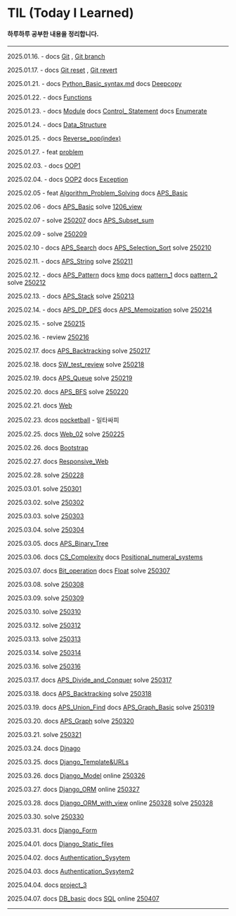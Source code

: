 # TIL (Today I Learned)

#### 하루하루 공부한 내용을 정리합니다.
---
2025.01.16. - docs [Git](/TIL/Git/Git.md) , [Git branch](/TIL/Git/GitBranch.md)

2025.01.17. - docs [Git reset](/TIL/Git/GitReset.md) , [Git revert](/TIL/Git/GitRevert.md)

2025.01.21. - docs [Python_Basic_syntax.md](/TIL/Python/Python_Basic_syntax.md) docs [Deepcopy](/TIL/Python/Deepcopy.md)

2025.01.22. - docs [Functions](/TIL/Python/Functions.md)

2025.01.23. - docs [Module](/TIL/Python/Module.md) docs [Control_ Statement](/TIL/Python/Control_Statement.md)
docs [Enumerate](/TIL/Python/Enumerate.md)

2025.01.24. - docs [Data_Structure](/TIL/Python/Data_Structure.md)

2025.01.25. - docs [Reverse_pop(index)](/TIL/Python/Reverse_pop(index).md)

2025.01.27. - feat [problem](/TIL/Python/problem/)

2025.02.03. - docs [OOP1](/TIL/Python/OOP1.md)

2025.02.04. - docs [OOP2](/TIL/Python/OOP2.md) docs [Exception](/TIL/Python/Exception.md)

2025.02.05 - feat [Algorithm_Problem_Solving](Algorithm_Problem_Solving/) docs [APS_Basic](TIL/APS_Basic.md)

2025.02.06 - docs [APS_Basic](TIL/APS_Basic.md) solve [1206_view](Algorithm_Problem_Solving/250205/1206_view.py)

2025.02.07 - solve [250207](Algorithm_Problem_Solving/250207/) docs [APS_Subset_sum](TIL/APS_Subset_sum.md)

2025.02.09 - solve [250209](Algorithm_Problem_Solving/250209/)

2025.02.10 - docs [APS_Search](TIL/APS_Search.md) docs [APS_Selection_Sort](TIL/APS_Selection_Sort.md)
solve [250210](Algorithm_Problem_Solving/250210/)

2025.02.11. - docs [APS_String](TIL/APS_String.md) solve [250211](Algorithm_Problem_Solving/250211/)

2025.02.12. - docs [APS_Pattern](TIL/APS_Pattern.md) docs [kmp](Algorithm_Problem_Solving/250212/kmp.py) docs [pattern_1](Algorithm_Problem_Solving/250212/pattern_1.py) docs [pattern_2](Algorithm_Problem_Solving/250212/pattern_2.py) solve [250212](Algorithm_Problem_Solving/250212)

2025.02.13. - docs [APS_Stack](TIL/APS_Stack.md) solve [250213](Algorithm_Problem_Solving/250213)

2025.02.14. - docs [APS_DP_DFS](TIL/APS_DP_DFS.md) docs [APS_Memoization](TIL/APS_Memoization.md) solve [250214](Algorithm_Problem_Solving/250214)

2025.02.15. - solve [250215](Algorithm_Problem_Solving/250215)

2025.02.16. - review [250216](Algorithm_Problem_Solving/250216)

2025.02.17. docs [APS_Backtracking](TIL/APS_Backtracking.md) solve [250217](Algorithm_Problem_Solving/250217)

2025.02.18. docs [SW_test_review](Algorithm_Problem_Solving/250218/SW_test_review.md) solve [250218](Algorithm_Problem_Solving/250218)

2025.02.19. docs [APS_Queue](TIL/APS_Queue.md) solve [250219](Algorithm_Problem_Solving/250219)

2025.02.20. docs [APS_BFS](TIL/APS_BFS.md) solve [250220](Algorithm_Problem_Solving/250220)

2025.02.21. docs [Web](TIL/Web.md)

2025.02.23. dcos [pocketball](Algorithm_Problem_Solving/250223/pocketball.py) - 일타싸피

2025.02.25. docs [Web_02](TIL/Web_02.md) solve [250225](Algorithm_Problem_Solving/250225)

2025.02.26. docs [Bootstrap](TIL/Bootstrap.md)

2025.02.27. docs [Responsive_Web](/DevStudy/TIL/Responsive_Web.md)

2025.02.28. solve [250228](Algorithm_Problem_Solving/250228)

2025.03.01. solve [250301](Algorithm_Problem_Solving/250301)

2025.03.02. solve [250302](Algorithm_Problem_Solving/250302)

2025.03.03. solve [250303](Algorithm_Problem_Solving/250303)

2025.03.04. solve [250304](Algorithm_Problem_Solving/250304)

2025.03.05. docs [APS_Binary_Tree](TIL/APS_Binary_Tree.md)

2025.03.06. docs [CS_Complexity](TIL/CS_Complexity.md) docs [Positional_numeral_systems](TIL/Positional_numeral_systems.md)

2025.03.07. docs [Bit_operation](TIL/Bit_operation.md) docs [Float](TIL/Float.md) solve [250307](Algorithm_Problem_Solving/250307)

2025.03.08. solve [250308](Algorithm_Problem_Solving/250308)

2025.03.09. solve [250309](Algorithm_Problem_Solving/250309)

2025.03.10. solve [250310](Algorithm_Problem_Solving/250310)

2025.03.12. solve [250312](Algorithm_Problem_Solving/250312) 

2025.03.13. solve [250313](Algorithm_Problem_Solving/250313)

2025.03.14. solve [250314](Algorithm_Problem_Solving/250314)

2025.03.16. solve [250316](/DevStudy/Algorithm_Problem_Solving/250316)

2025.03.17. docs [APS_Divide_and_Conquer](/DevStudy/TIL/APS_Divide_and_Conquer.md) solve [250317](/DevStudy/Algorithm_Problem_Solving/250317)

2025.03.18. docs [APS_Backtracking](/DevStudy/TIL/APS_Backtracking.md) solve [250318](/DevStudy/Algorithm_Problem_Solving/250318)

2025.03.19. docs [APS_Union_Find](/DevStudy/TIL/APS_Union_Find.md) docs [APS_Graph_Basic](/DevStudy/TIL/APS_Graph_Basic.md) solve [250319](/DevStudy/Algorithm_Problem_Solving/250319)

2025.03.20. docs [APS_Graph](/DevStudy/TIL/APS_Grahp.md) solve [250320](/DevStudy/Algorithm_Problem_Solving/253020)

2025.03.21. solve [250321](/DevStudy/Algorithm_Problem_Solving/250321)

2025.03.24. docs [Djnago](/DevStudy/Django/Django_Basic.md)

2025.03.25. docs [Django_Template&URLs](/DevStudy/Django/Django_Template&URLs.md)

2025.03.26. docs [Django_Model](/DevStudy/Django/Django_Model.md) online [250326](/DevStudy/Django/onsill/day_3_20250326/)

2025.03.27. docs [Django_ORM](/DevStudy/Django/Djang_ORM.md) online [250327](/DevStudy/Django/onsill/day_4_20250327/)

2025.03.28. docs [Django_ORM_with_view](/DevStudy/Django/Django_ORM_with_view.md) online [250328](/DevStudy/Django/onsill/day_5_20250328/) solve [250328](/DevStudy/Algorithm_Problem_Solving/250328)

2025.03.30. solve [250330](/DevStudy/Algorithm_Problem_Solving/250330)

2025.03.31. docs [Django_Form](/DevStudy/Django/Django_Form.md)

2025.04.01. docs [Django_Static_files](/DevStudy/Django/Django_Static_files.md)

2025.04.02. docs [Authentication_Sysytem](/DevStudy/Django/Authentication_System.md)

2025.04.03. docs [Authentication_Sysytem2](/DevStudy/Django/Authentication_System2.md)

2025.04.04. docs [project_3](/DevStudy/Django/pjt_03/)

2025.04.07. docs [DB_basic](/DevStudy/DB_study/DB_basic.md) docs [SQL](/DevStudy/DB_study/SQL.md) online [250407](/DevStudy/DB_study/onsill/day_1_20250407)

---
